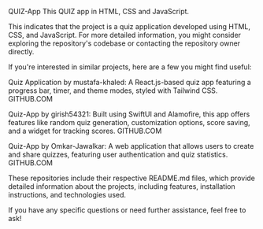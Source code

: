 QUIZ-App
This QUIZ app in HTML, CSS and JavaScript.

This indicates that the project is a quiz application developed using HTML, CSS, and JavaScript. For more detailed information, you might consider exploring the repository's codebase or contacting the repository owner directly.

If you're interested in similar projects, here are a few you might find useful:

Quiz Application by mustafa-khaled: A React.js-based quiz app featuring a progress bar, timer, and theme modes, styled with Tailwind CSS. 
GITHUB.COM

Quiz-App by girish54321: Built using SwiftUI and Alamofire, this app offers features like random quiz generation, customization options, score saving, and a widget for tracking scores. 
GITHUB.COM

Quiz-App by Omkar-Jawalkar: A web application that allows users to create and share quizzes, featuring user authentication and quiz statistics. 
GITHUB.COM

These repositories include their respective README.md files, which provide detailed information about the projects, including features, installation instructions, and technologies used.

If you have any specific questions or need further assistance, feel free to ask!

